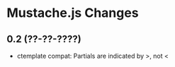 # Mustache.js Changes

## 0.2 (??-??-????)

* ctemplate compat: Partials are indicated by >, not <

